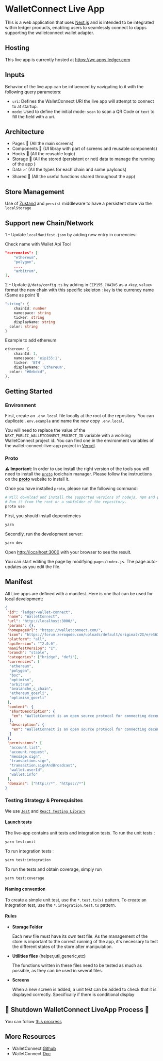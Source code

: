 # WalletConnect Live App

This is a web application that uses [Next.js](https://nextjs.org/)
and is intended to be integrated within ledger products, enabling users to seamlessly connect to dapps supporting the walletconnect wallet adapter.

## Hosting

This live app is currently hosted at https://wc.apps.ledger.com

## Inputs

Behavior of the live app can be influenced by navigating to it with the following query parameters:

- `uri`: Defines the WalletConnect URI the live app will attempt to connect to at startup.
- `mode`: Used to define the initial mode: `scan` to scan a QR Code or `text` to fill the field with a uri.

## Architecture

- Pages 📝 (All the main screens)
- Components 💄 (UI libray with part of screens and reusable components)
- Hooks 🎣 (All the reusable logic)
- Storage 🛒 (All the stored (persistent or not) data to manage the running of the app )
- Data 📈 (All the types for each chain and some payloads)
- Shared 🖖 (All the useful functions shared throughout the app)

## Store Management

Use of [Zustand](https://github.com/pmndrs/zustand) and `persist` middleware to have a persistent store via the `localStorage`

## Support new Chain/Network

1 - Update `localManifest.json` by adding new entry in currencies:

Check name with Wallet Api Tool

```json
"currencies": [
	"ethereum",
	"polygon",
	....
	"arbitrum",
],
```

2 - Update `@/data/config.ts` by adding in `EIP155_CHAINS` as a `<key,value>` format the new chain with this specific skeleton :
`key` is the currency name (Same as point 1)

```ts
"string": {
	chainId: number
	namespace: string
	ticker: string
	displayName: string
  color: string
}
```

Example to add ethereum

```ts
ethereum: {
	chainId: 1,
	namespace: 'eip155:1',
	ticker: 'ETH',
	displayName: 'Ethereum',
  color: "#0ebdcd",
},
```

## Getting Started

### Environment

First, create an `.env.local` file locally at the root of the repository. You can duplicate `.env.example` and name the new copy `.env.local`.

You will need to replace the value of the `NEXT_PUBLIC_WALLETCONNECT_PROJECT_ID` variable with a working WalletConnect project id. You can find one in the environment variables of the wallet-connect-live-app project in [Vercel](https://vercel.com/ledgerhq/wallet-connect-live-app/settings/environment-variables).

### Proto

**⚠️ Important**: In order to use install the right version of the tools you will need to install the [`proto`](https://moonrepo.dev/proto) toolchain manager.
Please follow the instructions on the [**proto**](https://moonrepo.dev/docs/proto/install) website to install it.

Once you have installed `proto`, please run the following command:

```bash
# Will download and install the supported versions of nodejs, npm and pnpm.
# Run it from the root or a subfolder of the repository.
proto use
```

First, you should install dependencies

```bash
yarn
```

Secondly, run the development server:

```bash
yarn dev
```

Open [http://localhost:3000](http://localhost:3000) with your browser to see the result.

You can start editing the page by modifying `pages/index.js`. The page auto-updates as you edit the file.

## Manifest

All Live apps are defined with a manifest. Here is one that can be used for local development:

```json
{
 "id": "ledger-wallet-connect",
 "name": "WalletConnect",
 "url": "http://localhost:3000/",
 "params": {},
 "homepageUrl": "https://walletconnect.com/",
 "icon": "https://forum.zeroqode.com/uploads/default/original/2X/e/e363c6521db27335d44c1134d230b8992792dde4.png",
 "platform": "all",
 "apiVersion": "^2.0.0",
 "manifestVersion": "1",
 "branch": "stable",
 "categories": ["bridge", "defi"],
 "currencies": [
  "ethereum",
  "polygon",
  "bsc",
  "optimism",
  "arbitrum",
  "avalanche_c_chain",
  "ethereum_goerli",
  "optimism_goerli"
 ],
 "content": {
  "shortDescription": {
   "en": "WalletConnect is an open source protocol for connecting decentralised applications to mobile wallets with QR code scanning or deep linking. V2 introduces new features, including the ability to connect to multiple dapps in parallel with multiple accounts. It's important to note that not all dapps currently support V2"
  },
  "description": {
   "en": "WalletConnect is an open source protocol for connecting decentralised applications to mobile wallets with QR code scanning or deep linking. V2 introduces new features, including the ability to connect to multiple dapps in parallel with multiple accounts. It's important to note that not all dapps currently support V2"
  }
 },
 "permissions": [
  "account.list",
  "account.request",
  "message.sign",
  "transaction.sign",
  "transaction.signAndBroadcast",
  "wallet.userId",
  "wallet.info"
 ],
 "domains": ["http://*", "https://*"]
}
```

### Testing Strategy & Prerequisites

We use [`Jest`](https://jestjs.io/) and
[`React Testing Library`](https://testing-library.com/docs/react-testing-library/intro/)

#### Launch tests

The live-app contains unit tests and integration tests.
To run the unit tests :

```bash
yarn test:unit
```

To run integration tests :

```bash
yarn test:integration
```

To run the tests and obtain coverage, simply run

```bash
yarn test:coverage
```

#### Naming convention

To create a simple unit test, use the `*.test.ts(x)` pattern.
To create an integration test, use the `*.integration.test.ts` pattern.

#### Rules

- **Storage Folder**

  Each new file must have its own test file. As the management of the store is important to the correct running of the app, it's necessary to test the different states of the store after manipulation.

- **Utilities files** (helper,util,generic,etc)

  The functions written in these files need to be tested as much as possible, as they can be used in several files.

- **Screens**

  When a new screen is added, a unit test can be added to check that it is displayed correctly. Specifically if there is conditional display

## 🚨 Shutdown WalletConnect LiveApp Process 🚨

You can follow [this procress](https://docs.google.com/document/d/179QyFKLyTYlwJ1yKStZkbKPTlgHUuQkCx5JPsdAcHZc/edit#heading=h.jrc5acxc22wf)

## More Resources

- WalletConnect [Github](https://github.com/walletconnect/walletconnect-monorepo/)
- WalletConnect [Doc](https://docs.walletconnect.com/2.0)
